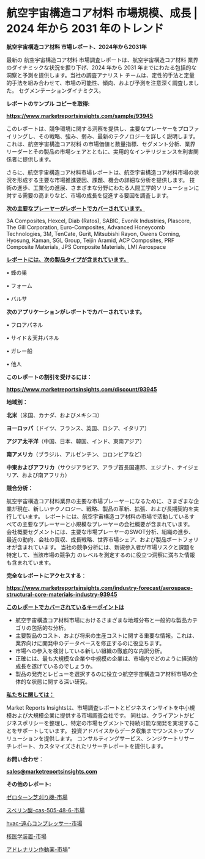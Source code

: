 # 航空宇宙構造コア材料 市場規模、成長 | 2024 年から 2031 年のトレンド

<strong>航空宇宙構造コア材料 市場レポート、2024年から2031年</strong>

最新の 航空宇宙構造コア材料 市場調査レポートは、航空宇宙構造コア材料 業界のダイナミックな状況を掘り下げ、2024 年から 2031 年までにわたる包括的な洞察と予測を提供します。当社の調査アナリスト チームは、定性的手法と定量的手法を組み合わせて、市場の可能性、傾向、および予測を注意深く調査しました。 セグメンテーションダイナミクス。



<strong>レポートのサンプル コピーを取得:</strong> <a href=https://www.marketreportsinsights.com/sample/93945>

<strong><u>https://www.marketreportsinsights.com/sample/93945</u></strong></a>

このレポートは、競争環境に関する洞察を提供し、主要なプレーヤーをプロファイリングし、その戦略、強み、弱み、最新のテクノロジーを詳しく説明します。 これは、航空宇宙構造コア材料 の市場価値と数量指標、セグメント分析、業界リーダーとその製品の市場シェアとともに、実用的なインテリジェンスを利害関係者に提供します。

さらに、航空宇宙構造コア材料市場レポートは、航空宇宙構造コア材料市場の状況を形成する主要な市場推進要因、課題、機会の詳細な分析を提供します。 技術の進歩、工業化の進展、さまざまな分野にわたる人間工学的ソリューションに対する需要の高まりなど、市場の成長を促進する要因を調査します。



<strong><u>次の主要なプレーヤーがレポートでカバーされています。</u></strong>

3A Composites, Hexcel, Diab (Ratos), SABIC, Evonik Industries, Plascore, The Gill Corporation, Euro-Composites, Advanced Honeycomb Technologies, 3M, TenCate, Gurit, Mitsubishi Rayon, Owens Corning, Hyosung, Kaman, SGL Group, Teijin Aramid, ACP Composites, PRF Composite Materials, JPS Composite Materials, LMI Aerospace



<strong><u><b>レポートには、次の製品タイプが含まれています。</b></u></strong>

• 蜂の巣

• フォーム

• バルサ



<strong><b>次のアプリケーションがレポートでカバーされています。</b></strong>

• フロアパネル

• サイド＆天井パネル

• ガレー船

• 他人



<strong><b>このレポートの割引を受けるには：</b></strong><a href=https://www.marketreportsinsights.com/discount/93945>

<strong><u>https://www.marketreportsinsights.com/discount/93945</u></strong></a>



<strong>地域別：</strong>



<strong>北米</strong>（米国、カナダ、およびメキシコ）



<strong>ヨーロッパ</strong>（ドイツ、フランス、英国、ロシア、イタリア）



<strong>アジア太平洋</strong>（中国、日本、韓国、インド、東南アジア）



<strong>南アメリカ</strong>（ブラジル、アルゼンチン、コロンビアなど）



<strong>中東およびアフリカ</strong>（サウジアラビア、アラブ首長国連邦、エジプト、ナイジェリア、および南アフリカ）



<strong>競合分析：</strong>

航空宇宙構造コア材料業界の主要な市場プレーヤーになるために、さまざまな企業が現在、新しいテクノロジー、戦略、製品の革新、拡張、および長期契約を実行しています。 レポートには、航空宇宙構造コア材料の市場で活動しているすべての主要なプレーヤーと小規模なプレーヤーの会社概要が含まれています。 会社概要セグメントには、主要な市場プレーヤーのSWOT分析、組織の進歩、最近の動向、会社の買収、成長戦略、世界市場シェア、および製品ポートフォリオが含まれています。 当社の競争分析には、新規参入者が市場リスクと課題を特定して、当該市場の競争力 のレベルを測定するのに役立つ洞察に満ちた情報も含まれています。



<strong>完全なレポートにアクセスする</strong>：

<a href=https://www.marketreportsinsights.com/industry-forecast/aerospace-structural-core-materials-industry-93945>

<strong><u>https://www.marketreportsinsights.com/industry-forecast/aerospace-structural-core-materials-industry-93945</u></strong></a>



<strong><u><b>このレポートでカバーされているキーポイントは</b></u></strong>
<ul>
  <li>航空宇宙構造コア材料市場におけるさまざまな地域分布と一般的な製品カテゴリの包括的な分析。</li>
  <li>主要製品のコスト、および将来の生産コストに関する重要な情報。これは、業界向けに開発中のデータベースを修正するのに役立ちます。</li>
  <li>市場への参入を検討している新しい組織の徹底的な内訳分析。</li>
  <li>正確には、最も大規模な企業や中規模の企業は、市場内でどのように経済的成長を遂げているのでしょうか。</li>
  <li>製品の発売とレビューを選択するのに役立つ航空宇宙構造コア材料市場の全体的な状態に関する深い研究。</li>
</ul>


<strong><u><b>私たちに関しては：</b></u></strong>

Market Reports Insightsは、市場調査レポートとビジネスインサイトを中小規模および大規模企業に提供する市場調査会社です。 同社は、クライアントがビジネスポリシーを整理し、特定の市場セグメントで持続可能な開発を実現することをサポートしています。 投資アドバイスからデータ収集までワンストップソリューションを提供します。 コンサルティングサービス、シンジケートリサーチレポート、カスタマイズされたリサーチレポートを提供します。



<strong><b>お問い合わせ</b></strong>：

<a href=mailto:sales@marketreportsinsights.com>

<strong><u>sales@marketreportsinsights.com</u></strong></a>



<strong>その他のレポート:</strong>

<a href=https://www.linkedin.com/pulse/ゼロターン芝刈り機-市場-2023-年のダイナミクスとビジネストレンド-y7t9f/>ゼロターン芝刈り機-市場</a>

<a href=https://www.linkedin.com/pulse/スベリン酸-cas-505-48-6-市場-2023-総合分析と事業成長戦略-crycf/>スベリン酸-cas-505-48-6-市場</a>

<a href=https://www.linkedin.com/pulse/hvac-遠心コンプレッサー-市場-2023-競争分析と事業成長-2030-pr-news-hub-dpxif/>hvac-遠心コンプレッサー-市場</a>

<a href=https://www.linkedin.com/pulse/核医学装置-市場-2023-収益と成長ドライバー-2030-pr-news-hub-z6evf/>核医学装置-市場</a>

<a href=https://www.linkedin.com/pulse/アドレナリン作動薬-市場-2023-年のダイナミクスとビジネストレンド-ylvgf/>アドレナリン作動薬-市場</a>"
